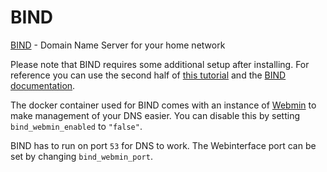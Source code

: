 # BIND

[BIND](https://www.isc.org/bind/) - Domain Name Server for your home network

Please note that BIND requires some additional setup after installing. For reference you can use the second half of [this tutorial](http://www.damagehead.com/blog/2015/04/28/deploying-a-dns-server-using-docker/) and the [BIND documentation](https://kb.isc.org/docs/aa-01031).

The docker container used for BIND comes with an instance of [Webmin](http://www.webmin.com/) to make management of your DNS easier. You can disable this by setting `bind_webmin_enabled` to `"false"`.

BIND has to run on port `53` for DNS to work. The Webinterface port can be set by changing `bind_webmin_port`.